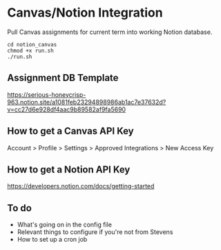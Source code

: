 # Canvas/Notion Integration
Pull Canvas assignments for current term into working Notion database.

```
cd notion_canvas
chmod +x run.sh
./run.sh
```

## Assignment DB Template
https://serious-honeycrisp-963.notion.site/a1081feb23294898986ab1ac7e37632d?v=cc27d6e928df4aac9b89582af9fa5690

## How to get a Canvas API Key
Account > Profile > Settings > Approved Integrations > New Access Key

## How to get a Notion API Key
https://developers.notion.com/docs/getting-started

## To do
- What's going on in the config file
- Relevant things to configure if you're not from Stevens
- How to set up a cron job
